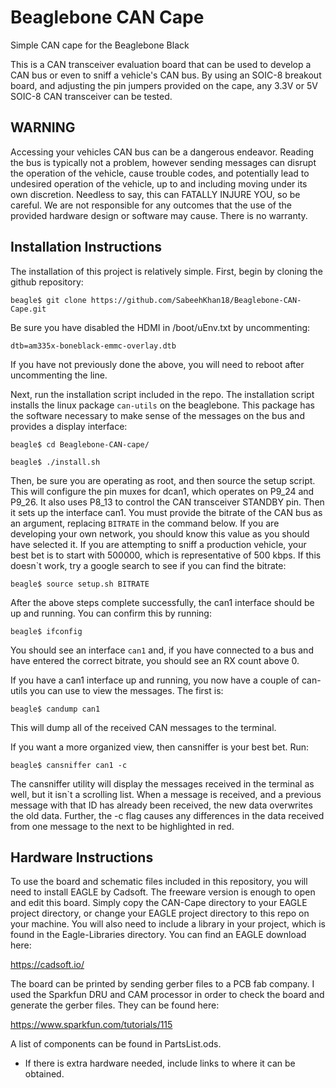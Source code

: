 # Beaglebone CAN Cape
Simple CAN cape for the Beaglebone Black

This is a CAN transceiver evaluation board that can be used to develop a CAN bus or even to sniff a vehicle's CAN bus. By using an SOIC-8 breakout board, and adjusting the pin jumpers provided on the cape, any 3.3V or 5V SOIC-8 CAN transceiver can be tested.
## WARNING ##
Accessing your vehicles CAN bus can be a dangerous endeavor. Reading the bus is typically not a problem, however sending messages can disrupt the operation of the vehicle, cause trouble codes, and potentially lead to undesired operation of the vehicle, up to and including moving under its own discretion. Needless to say, this can FATALLY INJURE YOU, so be careful. We are not responsible for any outcomes that the use of the provided hardware design or software may cause. There is no warranty.

## Installation Instructions ##

The installation of this project is relatively simple. First, begin by cloning the github repository:

`beagle$ git clone https://github.com/SabeehKhan18/Beaglebone-CAN-Cape.git`

 Be sure you have disabled the HDMI in /boot/uEnv.txt by uncommenting:

`dtb=am335x-boneblack-emmc-overlay.dtb`

If you have not previously done the above, you will need to reboot after uncommenting the line.

Next, run the installation script included in the repo. The installation script installs the linux package `can-utils` on the beaglebone. This package has the software necessary to make sense of the messages on the bus and provides a display interface:

`beagle$ cd Beaglebone-CAN-cape/`

`beagle$ ./install.sh`

Then, be sure you are operating as root, and then source the setup script. This will configure the pin muxes for dcan1, which operates on P9_24 and P9_26. It also uses P8_13 to control the CAN transceiver STANDBY pin. Then it sets up the interface can1. You must provide the bitrate of the CAN bus as an argument, replacing `BITRATE` in the command below. If you are developing your own network, you should know this value as you should have selected it. If you are attempting to sniff a production vehicle, your best bet is to start with 500000, which is representative of 500 kbps. If this doesn`t work, try a google search to see if you can find the bitrate:

`beagle$ source setup.sh BITRATE`

After the above steps complete successfully, the can1 interface should be up and running. You can confirm this by running:

`beagle$ ifconfig`

You should see an interface `can1` and, if you have connected to a bus and have entered the correct bitrate, you should see an RX count above 0.

If you have a can1 interface up and running, you now have a couple of can-utils you can use to view the messages. The first is:

`beagle$ candump can1`

This will dump all of the received CAN messages to the terminal.

If you want a more organized view, then cansniffer is your best bet. Run:

`beagle$ cansniffer can1 -c`

The cansniffer utility will display the messages received in the terminal as well, but it isn`t a scrolling list. When a message is received, and a previous message with that ID has already been received, the new data overwrites the old data. Further, the -c flag causes any differences in the data received from one message to the next to be highlighted in red.

## Hardware Instructions ##
To use the board and schematic files included in this repository, you will need to install EAGLE by Cadsoft. The freeware version is enough to open and edit this board. Simply copy the CAN-Cape directory to your EAGLE project directory, or change your EAGLE project directory to this repo on your machine. You will also need to include a library in your project, which is found in the Eagle-Libraries directory. You can find an EAGLE download here:

https://cadsoft.io/

The board can be printed by sending gerber files to a PCB fab company. I used the Sparkfun DRU and CAM processor in order to check the board and generate the gerber files. They can be found here:

https://www.sparkfun.com/tutorials/115

A list of components can be found in PartsList.ods.

* If there is extra hardware needed, include links to where it can be obtained. 
